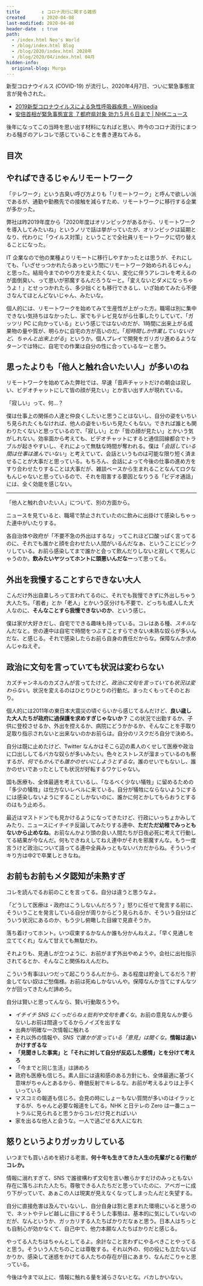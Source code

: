 ```yaml
---
title        : コロナ流行に関する雑感
created      : 2020-04-08
last-modified: 2020-04-08
header-date  : true
path:
  - /index.html Neo's World
  - /blog/index.html Blog
  - /blog/2020/index.html 2020年
  - /blog/2020/04/index.html 04月
hidden-info:
  original-blog: Murga
---
```


新型コロナウイルス (COVID-19) が流行し、2020年4月7日、ついに緊急事態宣言が発令された。

- [2019新型コロナウイルスによる急性呼吸器疾患 - Wikipedia](https://ja.wikipedia.org/wiki/2019%E6%96%B0%E5%9E%8B%E3%82%B3%E3%83%AD%E3%83%8A%E3%82%A6%E3%82%A4%E3%83%AB%E3%82%B9%E3%81%AB%E3%82%88%E3%82%8B%E6%80%A5%E6%80%A7%E5%91%BC%E5%90%B8%E5%99%A8%E7%96%BE%E6%82%A3)
- [安倍首相が緊急事態宣言 ７都府県対象 効力５月６日まで | NHKニュース](https://www3.nhk.or.jp/news/html/20200407/k10012373011000.html)

後年になってこの当時を思い出す材料になればと思い、昨今のコロナ流行にまつわる騒ぎのアレコレで感じていることを書き連ねてみる。

## 目次

## やればできるじゃんリモートワーク

「テレワーク」という古臭い呼び方よりも「リモートワーク」と呼んで欲しい派であるが、通勤や勤務先での接触を減らすため、リモートワークに移行する企業が多かった。

弊社は昨2019年度から「2020年度はオリンピックがあるから、リモートワークを導入してみたいね」というノリで話は挙がっていたが、オリンピックは延期となり、代わりに「ウイルス対策」ということで全社員リモートワークに切り替えることになった。

IT 企業なので他の業種よりリモートに移行しやすかったとは思うが、それにしても、「いざせっつかれたらあっという間にリモートワーク始められるじゃん」と思った。結局今までのやり方を変えたくない、変化に伴うアレコレを考えるのが面倒臭い、って思いが邪魔するんだろうなーと。「変えないとダメになっちゃうよ！」とせっつかれたら、多少拙くとも移行できるし、いざ始めてみたら不便さなんてほとんどないじゃん、みたいな。

個人的には、リモートワークを始めてみて生産性が上がった方。職場は別に集中できない気持ちはなかったし、家でもテレビ見ながら仕事したりしていて、「ガッツリ PC に向かっている」という感じではないのだが、1時間に出来上がる成果物の量や質が、明らかに自宅の方が高いのだ。「*短時間しか作業していないけど、ちゃんと出来上がる*」というか。個人プレイで開発をガリガリ進めるようなターンでは特に、自宅での作業は自分の性に合っているなーと思う。

## 思ったよりも「他人と触れ合いたい人」が多いのね

リモートワークを始めてみた弊社では、早速「音声チャットだけの朝会は寂しい、ビデオチャットにして皆の顔が見たい」とか言い出す人が現れている。

「寂しい」って、何…？

僕は仕事上の関係の人達と仲良くしたいと思うことはないし、自分の姿をいちいち見られたくもなければ、他人の姿をいちいち見たくもない。できれば誰とも関わりたくないと思っているので、「寂しい」とか「皆の顔が見たい」とかいう気がしれない。効率面から考えても、ビデオチャットにすると通信回線都合でトラブルが起きやすいし、それによって無駄な時間が奪われる。僕は「*会話している間は仕事は進んでいない*」と考えていて、会話というものは可能な限り短く済ませることが大事だと思っている。もちろん、会話によって今後の仕事の進め方をすり合わせたりすることは大事だが、雑談ベースから生まれることなんてロクなもんじゃないと思っているので、それを阻害する要因となりうる「ビデオ通話」には、全く効能を感じない。

-----

「他人と触れ合いたい人」について、別の方面から。

ニュースを見ていると、職場で禁止されていたのに飲みに出掛けて感染しちゃった連中がいたりする。

各自治体や政府が「不要不急の外出はするな」ってこれほど口酸っぱく言ってるのに、それでも誰かと顔を合わせたい人間がいるんだなぁ、ということにビックリしている。お前ら感染してまで誰かと会って飲んだりしないと寂しくて死んじゃうのか。**飲みたいヤツってホントに頭悪いんだなー**って思ってる。

## 外出を我慢することすらできない大人

こんだけ外出自粛しろって言われてるのに、それでも我慢できずに外出しちゃう大人たち。「若者」とか「老人」とかいう区分けも不要で、どっちも成人した大人なのに、**そんなことすら我慢できないのか**、という感じ。

僕は家が大好きだし、自宅でできる趣味も持っている。コレはある種、*スキル*なんだなと。世の連中は自宅で時間をつぶすことすらできない未熟な奴らが多いんだな、と感じる。それで感染したらお前ら自身の責任だからな。保障なんか求めんじゃねえぞ。

## 政治に文句を言っていても状況は変わらない

カズチャンネルのカズさんが言ってたけど、*政治に文句を言っていても状況は変わらない*。状況を変えるのはひとりひとりの行動だ。まったくもってそのとおり。

個人的には2011年の東日本大震災の頃ぐらいから感じてるんだけど、**良い歳した大人たちが政府に過保護を求めすぎじゃないか？** この状況で出勤するか、子供に登校させるか、外出を控えるか、病院にどうかかるか、そんなことを手取り足取り指示されないと出来ないのかお前らは。自分のリスクだろ自分で決めろ。

自分は既に止めたけど、Twitter なんかはそこら辺の素人のくせして医療や政治に口出ししてるバカな奴らが多いみたい。色々とストレスが溜まっているのも察するが、*何でもかんでも誰かのせいにしようとするな*。誰のせいでもないし、誰かのせいであったとしても状況が好転するワケじゃない。

国も医療も、全体最適を考えているし、「なるべく少ない犠牲」に留めるための「多少の犠牲」は仕方ないレベルに来ている。自分が犠牲にならないようにするには感染しないようにすることしかないのに、誰かに何とかしてもらおうとするのはもう止めろ。

最近はマストドンでも見かけるようになってきたけど、行政にいっちょかみしてみたり、ニュースにイチイチ反論してみたりする連中、**ただただ幼稚でみっともないから止めなね**。お前なんかより頭の良い人間たちが日夜必死に考えて行動してる結果が今なんだ。何もできねえしてねえ連中がそれを邪魔すんな。もう一度言うけど政治について語ってる連中全員みっともないバカだからね。そういうイキり方は中2で卒業しときなね。

## お前もお前もメタ認知が未熟すぎ

コレを読んでるお前のことを言ってる。自分は違うと思うなよ。

「どうして医療は・政府はこうしないんだろう？」怒りに任せて発言する前に、そういうことを発言している自分が周りからどう見られるか、そういう自分はどういう状況にあるのか、もう少し俯瞰した目線で見直そうか。

落ち着けってホント。いつ収束するかなんか誰も分かんねえよ。「早く見通しを立ててくれ」なんて甘えても無駄だわ。

それよりも、見通しが立つように、お前がまず外出やめようや。会社に出社指示されてるとか、そんなこと関係ねえんだわ。

こういう有事はいつだって起こりうるんだから、ある程度は貯金してるだろ？貯金してない奴はご愁傷様。お前は死ぬしかないんや。保障なんか当てにすんなツケが回ってきたんだ諦めろ。

自分は賢いと思ってんなら、賢い行動取ろうや。

- *イチイチ SNS にくっだらねぇ批判や文句を書くな*。お前の意見なんか要らないしお前は間違ってるからノイズを出すな
- 出典が明確な一次情報に触れる
- それ以外の情報や、*SNS で誰かが言っている「意見」は聞くな*。**情報は追いかけすぎるな**
- **「見聞きした事実」と「それに対して自分が反応した感情」とを分けて考えろ**
- 「今までと同じ生活」は諦めろ
- 政府も医療も信じろ。素人目には違和感のある方針にも、全体最適に基づく意味がちゃんとあるから、脊髄反射でキレるな。お前が考えるよりは上手くいっている
- マスコミの報道も信じろ。会見の時にしょーもない質問が多いのはイラッとするが、ちゃんと必要な報道をしてる。NHK と日テレの Zero は一番ニュートラルに見られると思うからコレだけ見とればいい
- 家を出るな他人と会うな。一人で過ごせる大人になれ

## 怒りというよりガッカリしている

いつまでも買い占めを続ける老害。**何十年も生きてきた人生の先輩がとる行動がコレか。**

情報に溺れすぎて、SNS で誰彼構わず文句を言い散らかすだけのみっともない存在に落ちぶれた人たち。尊敬できる人たちだと思っていたのに、アベガーに成り下がっていて、あぁこの人は現実が見えなくなってしまったんだと失望する。

自分に直接危害は及んでいないし、自分自身は割と恵まれた環境にいると思うので、ネットやテレビ越しに目にするそうした事態は、基本的に気にしていないのだが、なんというか、ガッカリする人たちばかりだなぁと思う。日本人はちっとも自制心が効かなくて、自己中で、他力本願な人たちばかりだと感じる。

やってる人たちはちゃんとしてるよ。余計なこと言わずにやるべきことやってると思う。そういう人たちのことは尊敬する。それ以外の、何の役にも立たないばかりか、感染して迷惑をかけてる人たちの存在が目にあまり、なんだこりゃと思っている。

今後は今まで以上に、情報に触れる量を減らさないとな。バカしかいない。

